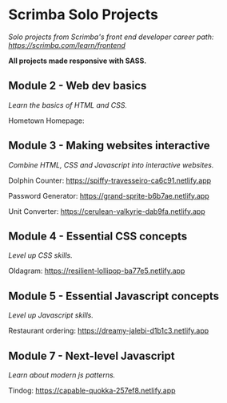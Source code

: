 # Scrimba Solo Projects
 *Solo projects from Scrimba's front end developer career path: https://scrimba.com/learn/frontend*
 
 **All projects made responsive with SASS.**
 
 ## Module 2 - Web dev basics
 *Learn the basics of HTML and CSS.*
 
 Hometown Homepage: 
 
 ## Module 3 - Making websites interactive
 *Combine HTML, CSS and Javascript into interactive websites.*
 
 Dolphin Counter:  https://spiffy-travesseiro-ca6c91.netlify.app
 
 Password Generator: https://grand-sprite-b6b7ae.netlify.app
 
 Unit Converter: https://cerulean-valkyrie-dab9fa.netlify.app
 
 ## Module 4 - Essential CSS concepts
 *Level up CSS skills.*
 
 Oldagram: https://resilient-lollipop-ba77e5.netlify.app
 
 ## Module 5 - Essential Javascript concepts
 *Level up Javascript skills.*
 
 Restaurant ordering: https://dreamy-jalebi-d1b1c3.netlify.app
 
 ## Module 7 - Next-level Javascript
 *Learn about modern js patterns.*
 
 Tindog: https://capable-quokka-257ef8.netlify.app
